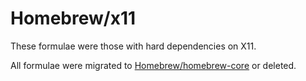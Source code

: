 # Homebrew/x11
These formulae were those with hard dependencies on X11.

All formulae were migrated to [Homebrew/homebrew-core](https://github.com/Homebrew/homebrew-core) or deleted.
